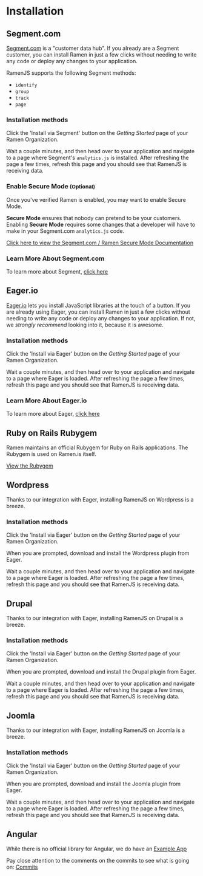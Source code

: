 # Installation

## Segment.com

[Segment.com](https://segment.com/?utm_source=partners&utm_medium=docs&utm_campaign=ramen.is)
is a "customer data hub". If you already are
a Segment customer, you can install Ramen in just
a few clicks without needing
to write any code or deploy any changes to your application.

RamenJS supports the following Segment methods:

* `identify`
* `group`
* `track` 
* `page`

### Installation methods

Click the 'Install via Segment' button on the _Getting Started_ page of your
Ramen Organization.

Wait a couple minutes, and then head over to your application and
navigate to a page where Segment's `analytics.js` is installed.
After refreshing the page a few times, refresh this page and you
should see that RamenJS is receiving data.

### Enable Secure Mode **<small>(Optional)</small>**

Once you've verified Ramen is enabled, you may want to enable Secure Mode.

**Secure Mode** ensures that nobody can pretend to be your customers. Enabling
**Secure Mode** requires some changes that a developer will have to make in your
Segment.com `analytics.js` code.

[Click here to view the Segment.com / Ramen Secure Mode Documentation](https://segment.com/docs/integrations/ramen/#secure-mode)

### Learn More About Segment.com

To learn more about Segment, [click here](https://segment.com/?utm_source=partners&utm_medium=docs&utm_campaign=ramen.is)


## Eager.io

[Eager.io](https://eager.io/app/ramen?utm_source=partners&utm_medium=docs&utm_campaign=ramen.is)
lets you install JavaScript libraries at the touch
of a button. If you are already using Eager, you can install Ramen in just a few clicks without needing
to write any code or deploy any changes to your application.
If not, we *strongly recommend* looking into it, because it is awesome.

### Installation methods

Click the 'Install via Eager' button on the _Getting Started_ page of your
Ramen Organization.

Wait a couple minutes, and then head over to your application and
navigate to a page where Eager is loaded.
After refreshing the page a few times, refresh this page and you
should see that RamenJS is receiving data.

### Learn More About Eager.io

To learn more about Eager, [click here](https://eager.io/?utm_source=partners&utm_medium=docs&utm_campaign=ramen.is)

## Ruby on Rails Rubygem

Ramen maintains an official Rubygem for Ruby on Rails applications. The Rubygem is used on Ramen.is itself.

[View the Rubygem](https://rubygems.org/gems/ramen-rails)

## Wordpress

Thanks to our integration with Eager, installing RamenJS on Wordpress is a breeze.

### Installation methods

Click the 'Install via Eager' button on the _Getting Started_ page of your
Ramen Organization.

When you are prompted, download and install the Wordpress plugin from Eager.

Wait a couple minutes, and then head over to your application and
navigate to a page where Eager is loaded.
After refreshing the page a few times, refresh this page and you
should see that RamenJS is receiving data.

## Drupal

Thanks to our integration with Eager, installing RamenJS on Drupal is a breeze.

### Installation methods

Click the 'Install via Eager' button on the _Getting Started_ page of your
Ramen Organization.

When you are prompted, download and install the Drupal plugin from Eager.

Wait a couple minutes, and then head over to your application and
navigate to a page where Eager is loaded.
After refreshing the page a few times, refresh this page and you
should see that RamenJS is receiving data.


## Joomla

Thanks to our integration with Eager, installing RamenJS on Joomla is a breeze.

### Installation methods

Click the 'Install via Eager' button on the _Getting Started_ page of your
Ramen Organization.

When you are prompted, download and install the Joomla plugin from Eager.

Wait a couple minutes, and then head over to your application and
navigate to a page where Eager is loaded.
After refreshing the page a few times, refresh this page and you
should see that RamenJS is receiving data.


## Angular

While there is no official library for Angular, we do have an
[Example App](https://github.com/ramen-dev/angular-seed/tree/ramenjs-v1.0)

Pay close attention to the comments on the commits to see what
is going on: [Commits](https://github.com/ramen-dev/angular-seed/commits/master)
